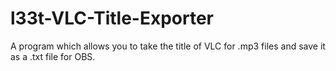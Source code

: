 # l33t-VLC-Title-Exporter

A program which allows you to take the title of VLC for .mp3 files and save it as a .txt file for OBS.
